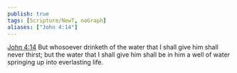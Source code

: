 ```yaml
---
publish: true
tags: [Scripture/NewT, noGraph]
aliases: ["John 4:14"]
---
```

[John 4:14](https://churchofjesuschrist.org/study/scriptures/nt/john/4?lang=eng&id=p14#p14) But whosoever drinketh of the water that I shall give him shall never thirst; but the water that I shall give him shall be in him a well of water springing up into everlasting life.
